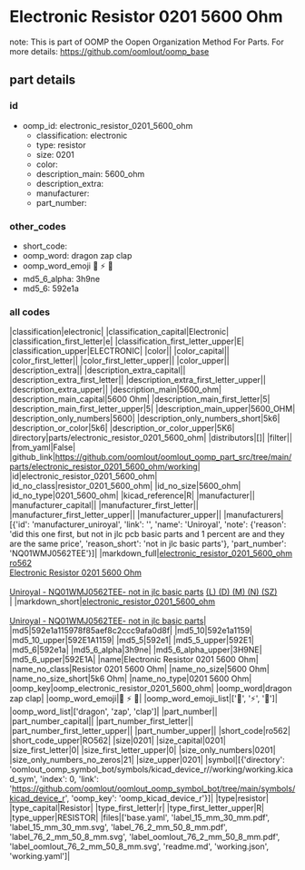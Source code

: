 # Electronic Resistor 0201 5600 Ohm  

note: This is part of OOMP the Oopen Organization Method For Parts. For more details: https://github.com/oomlout/oomp_base

##  part details





### id
* oomp_id: electronic_resistor_0201_5600_ohm
  * classification: electronic
  * type: resistor
  * size: 0201
  * color: 
  * description_main: 5600_ohm
  * description_extra: 
  * manufacturer: 
  * part_number: 

### other_codes
* short_code: 
* oomp_word: dragon zap clap
* oomp_word_emoji :dragon: :zap: :clap:
* md5_6_alpha: 3h9ne
* md5_6: 592e1a

### all codes 
|classification|electronic|
|classification_capital|Electronic|
|classification_first_letter|e|
|classification_first_letter_upper|E|
|classification_upper|ELECTRONIC|
|color||
|color_capital||
|color_first_letter||
|color_first_letter_upper||
|color_upper||
|description_extra||
|description_extra_capital||
|description_extra_first_letter||
|description_extra_first_letter_upper||
|description_extra_upper||
|description_main|5600_ohm|
|description_main_capital|5600 Ohm|
|description_main_first_letter|5|
|description_main_first_letter_upper|5|
|description_main_upper|5600_OHM|
|description_only_numbers|5600|
|description_only_numbers_short|5k6|
|description_or_color|5k6|
|description_or_color_upper|5K6|
|directory|parts/electronic_resistor_0201_5600_ohm|
|distributors|[]|
|filter||
|from_yaml|False|
|github_link|https://github.com/oomlout/oomlout_oomp_part_src/tree/main/parts/electronic_resistor_0201_5600_ohm/working|
|id|electronic_resistor_0201_5600_ohm|
|id_no_class|resistor_0201_5600_ohm|
|id_no_size|5600_ohm|
|id_no_type|0201_5600_ohm|
|kicad_reference|R|
|manufacturer||
|manufacturer_capital||
|manufacturer_first_letter||
|manufacturer_first_letter_upper||
|manufacturer_upper||
|manufacturers|[{'id': 'manufacturer_uniroyal', 'link': '', 'name': 'Uniroyal', 'note': {'reason': 'did this one first, but not in jlc pcb basic parts and 1 percent are and they are the same price', 'reason_short': 'not in jlc basic parts'}, 'part_number': 'NQ01WMJ0562TEE'}]|
|markdown_full|[electronic_resistor_0201_5600_ohm](https://github.com/oomlout/oomlout_oomp_part_src/tree/main/parts/electronic_resistor_0201_5600_ohm/working)<br>[ro562](https://github.com/oomlout/oomlout_oomp_part_src/tree/main/parts/electronic_resistor_0201_5600_ohm/working)<br>[Electronic Resistor 0201 5600 Ohm](https://github.com/oomlout/oomlout_oomp_part_src/tree/main/parts/electronic_resistor_0201_5600_ohm/working)<br><br>[Uniroyal - NQ01WMJ0562TEE- not in jlc basic parts]() [(L)  ](https://www.lcsc.com/search?q=NQ01WMJ0562TEE)[(D)  ](https://www.digikey.com/en/products?keywords=NQ01WMJ0562TEE)[(M)  ](https://www.mouser.com/Search/Refine?Keyword=NQ01WMJ0562TEE)[(N)  ](https://www.newark.com/search?st=NQ01WMJ0562TEE)[(SZ)  ](https://so.szlcsc.com/global.html?k=NQ01WMJ0562TEE)<br>|
|markdown_short|[electronic_resistor_0201_5600_ohm](https://github.com/oomlout/oomlout_oomp_part_src/tree/main/parts/electronic_resistor_0201_5600_ohm/working)<br><br>[Uniroyal - NQ01WMJ0562TEE- not in jlc basic parts]()|
|md5|592e1a115978f85aef8c2ccc9afa0d8f|
|md5_10|592e1a1159|
|md5_10_upper|592E1A1159|
|md5_5|592e1|
|md5_5_upper|592E1|
|md5_6|592e1a|
|md5_6_alpha|3h9ne|
|md5_6_alpha_upper|3H9NE|
|md5_6_upper|592E1A|
|name|Electronic Resistor 0201 5600 Ohm|
|name_no_class|Resistor 0201 5600 Ohm|
|name_no_size|5600 Ohm|
|name_no_size_short|5k6 Ohm|
|name_no_type|0201 5600 Ohm|
|oomp_key|oomp_electronic_resistor_0201_5600_ohm|
|oomp_word|dragon zap clap|
|oomp_word_emoji|:dragon: :zap: :clap:|
|oomp_word_emoji_list|[':dragon:', ':zap:', ':clap:']|
|oomp_word_list|['dragon', 'zap', 'clap']|
|part_number||
|part_number_capital||
|part_number_first_letter||
|part_number_first_letter_upper||
|part_number_upper||
|short_code|ro562|
|short_code_upper|RO562|
|size|0201|
|size_capital|0201|
|size_first_letter|0|
|size_first_letter_upper|0|
|size_only_numbers|0201|
|size_only_numbers_no_zeros|21|
|size_upper|0201|
|symbol|[{'directory': 'oomlout_oomp_symbol_bot/symbols/kicad_device_r//working/working.kicad_sym', 'index': 0, 'link': 'https://github.com/oomlout/oomlout_oomp_symbol_bot/tree/main/symbols/kicad_device_r', 'oomp_key': 'oomp_kicad_device_r'}]|
|type|resistor|
|type_capital|Resistor|
|type_first_letter|r|
|type_first_letter_upper|R|
|type_upper|RESISTOR|
|files|['base.yaml', 'label_15_mm_30_mm.pdf', 'label_15_mm_30_mm.svg', 'label_76_2_mm_50_8_mm.pdf', 'label_76_2_mm_50_8_mm.svg', 'label_oomlout_76_2_mm_50_8_mm.pdf', 'label_oomlout_76_2_mm_50_8_mm.svg', 'readme.md', 'working.json', 'working.yaml']|
